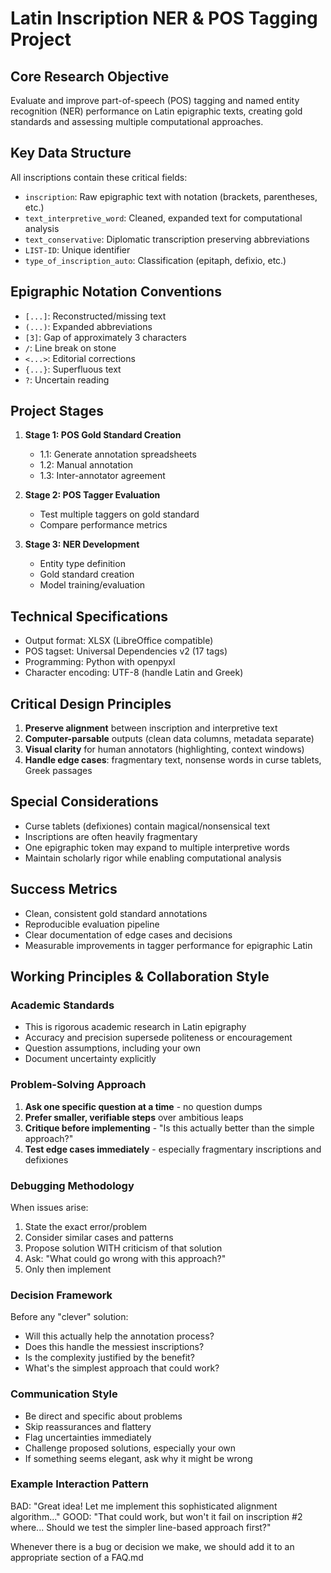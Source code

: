 # Latin Inscription NER & POS Tagging Project

## Core Research Objective
Evaluate and improve part-of-speech (POS) tagging and named entity recognition (NER) performance on Latin epigraphic texts, creating gold standards and assessing multiple computational approaches.

## Key Data Structure
All inscriptions contain these critical fields:
- `inscription`: Raw epigraphic text with notation (brackets, parentheses, etc.)
- `text_interpretive_word`: Cleaned, expanded text for computational analysis
- `text_conservative`: Diplomatic transcription preserving abbreviations
- `LIST-ID`: Unique identifier
- `type_of_inscription_auto`: Classification (epitaph, defixio, etc.)

## Epigraphic Notation Conventions
- `[...]`: Reconstructed/missing text
- `(...)`: Expanded abbreviations
- `[3]`: Gap of approximately 3 characters
- `/`: Line break on stone
- `<...>`: Editorial corrections
- `{...}`: Superfluous text
- `?`: Uncertain reading

## Project Stages
1. **Stage 1: POS Gold Standard Creation**
   - 1.1: Generate annotation spreadsheets
   - 1.2: Manual annotation
   - 1.3: Inter-annotator agreement

2. **Stage 2: POS Tagger Evaluation**
   - Test multiple taggers on gold standard
   - Compare performance metrics

3. **Stage 3: NER Development**
   - Entity type definition
   - Gold standard creation
   - Model training/evaluation

## Technical Specifications
- Output format: XLSX (LibreOffice compatible)
- POS tagset: Universal Dependencies v2 (17 tags)
- Programming: Python with openpyxl
- Character encoding: UTF-8 (handle Latin and Greek)

## Critical Design Principles
1. **Preserve alignment** between inscription and interpretive text
2. **Computer-parsable** outputs (clean data columns, metadata separate)
3. **Visual clarity** for human annotators (highlighting, context windows)
4. **Handle edge cases**: fragmentary text, nonsense words in curse tablets, Greek passages

## Special Considerations
- Curse tablets (defixiones) contain magical/nonsensical text
- Inscriptions are often heavily fragmentary
- One epigraphic token may expand to multiple interpretive words
- Maintain scholarly rigor while enabling computational analysis

## Success Metrics
- Clean, consistent gold standard annotations
- Reproducible evaluation pipeline
- Clear documentation of edge cases and decisions
- Measurable improvements in tagger performance for epigraphic Latin

## Working Principles & Collaboration Style

### Academic Standards
- This is rigorous academic research in Latin epigraphy
- Accuracy and precision supersede politeness or encouragement
- Question assumptions, including your own
- Document uncertainty explicitly

### Problem-Solving Approach
1. **Ask one specific question at a time** - no question dumps
2. **Prefer smaller, verifiable steps** over ambitious leaps
3. **Critique before implementing** - "Is this actually better than the simple approach?"
4. **Test edge cases immediately** - especially fragmentary inscriptions and defixiones

### Debugging Methodology
When issues arise:
1. State the exact error/problem
2. Consider similar cases and patterns
3. Propose solution WITH criticism of that solution
4. Ask: "What could go wrong with this approach?"
5. Only then implement

### Decision Framework
Before any "clever" solution:
- Will this actually help the annotation process?
- Does this handle the messiest inscriptions?
- Is the complexity justified by the benefit?
- What's the simplest approach that could work?

### Communication Style
- Be direct and specific about problems
- Skip reassurances and flattery
- Flag uncertainties immediately
- Challenge proposed solutions, especially your own
- If something seems elegant, ask why it might be wrong

### Example Interaction Pattern
BAD: "Great idea! Let me implement this sophisticated alignment algorithm..."
GOOD: "That could work, but won't it fail on inscription #2 where... Should we test the simpler line-based approach first?"

Whenever there is a bug or decision we make, we should add it to an appropriate section of a FAQ.md
